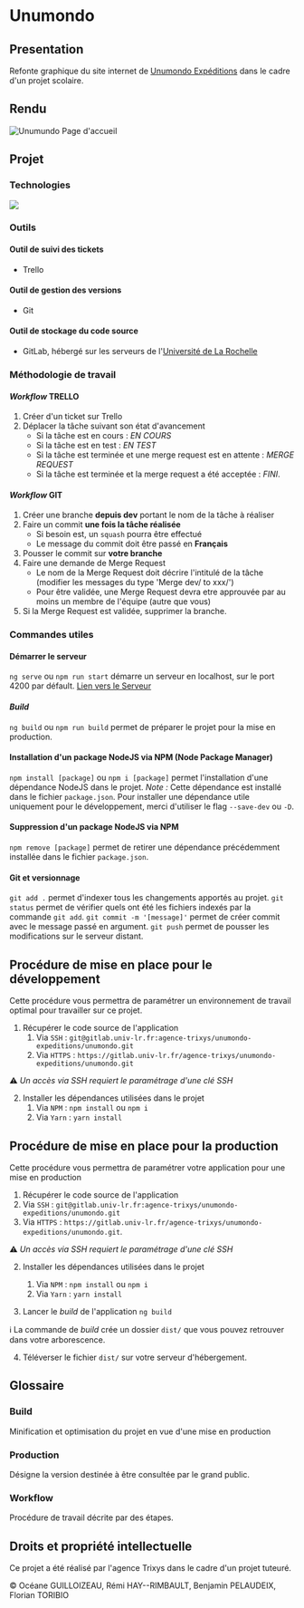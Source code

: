 # Unumondo

## Presentation
Refonte graphique du site internet de [Unumondo Expéditions](https://unumondo.org) dans le cadre d'un projet scolaire.

## Rendu
![Unumundo Page d'accueil](https://github.com/sepios87/Unumondo/assets/58748740/3ad4d287-d1e4-459c-9cd2-73b5e4c76de5)


## Projet
### Technologies
![](https://skillicons.dev/icons?i=angular,nodejs,typescript)

### Outils
#### Outil de suivi des tickets
- Trello

#### Outil de gestion des versions
- Git

#### Outil de stockage du code source
- GitLab, hébergé sur les serveurs de l'[Université de La Rochelle](https://univ-lr.fr)

### Méthodologie de travail
#### *Workflow* TRELLO
1. Créer d'un ticket sur Trello
2. Déplacer la tâche suivant son état d'avancement
    - Si la tâche est en cours : *EN COURS*
    - Si la tâche est en test : *EN TEST*
    - Si la tâche est terminée et une merge request est en attente : *MERGE REQUEST*
    - Si la tâche est terminée et la merge request a été acceptée : *FINI*.

#### *Workflow* GIT
1. Créer une branche **depuis dev** portant le nom de la tâche à réaliser
2. Faire un commit **une fois la tâche réalisée**
    - Si besoin est, un `squash` pourra être effectué
    - Le message du commit doit être passé en **Français**
3. Pousser le commit sur **votre branche**    
4. Faire une demande de Merge Request
    - Le nom de la Merge Request doit décrire l'intitulé de la tâche (modifier les messages du type 'Merge dev/ to xxx/')
    - Pour être validée, une Merge Request devra etre approuvée par au moins un membre de l'équipe (autre que vous)
5. Si la Merge Request est validée, supprimer la branche.   

### Commandes utiles
#### Démarrer le serveur
`ng serve` ou `npm run start` démarre un serveur en localhost, sur le port 4200 par défault. [Lien vers le Serveur](http://localhost:4200)

#### *Build*
`ng build` ou `npm run build` permet de préparer le projet pour la mise en production.

#### Installation d'un package NodeJS via NPM (Node Package Manager)
`npm install [package]` ou `npm i [package]` permet l'installation d'une dépendance NodeJS dans le projet.
*Note :* Cette dépendance est installé dans le fichier `package.json`. Pour installer une dépendance utile uniquement pour le développement, merci d'utiliser le flag `--save-dev` ou `-D`.

#### Suppression d'un package NodeJS via NPM
`npm remove [package]` permet de retirer une dépendance précédemment installée dans le fichier `package.json`.

#### Git et versionnage
`git add .` permet d'indexer tous les changements apportés au projet.
`git status` permet de vérifier quels ont été les fichiers indexés par la commande `git add`.
`git commit -m '[message]'` permet de créer commit avec le message passé en argument.
`git push` permet de pousser les modifications sur le serveur distant.

## Procédure de mise en place pour le développement
Cette procédure vous permettra de paramétrer un environnement de travail optimal pour travailler sur ce projet.

1. Récupérer le code source de l'application
   1. Via `SSH` : `git@gitlab.univ-lr.fr:agence-trixys/unumondo-expeditions/unumondo.git`
   2. Via `HTTPS` : `https://gitlab.univ-lr.fr/agence-trixys/unumondo-expeditions/unumondo.git`
   
⚠️ *Un accès via SSH requiert le paramétrage d'une clé SSH*

2. Installer les dépendances utilisées dans le projet
   1. Via `NPM` : `npm install` ou `npm i`
   2. Via `Yarn` : `yarn install`

## Procédure de mise en place pour la production
Cette procédure vous permettra de paramétrer votre application pour une mise en production

1. Récupérer le code source de l'application
  1. Via `SSH` : `git@gitlab.univ-lr.fr:agence-trixys/unumondo-expeditions/unumondo.git`
  2. Via `HTTPS` : `https://gitlab.univ-lr.fr/agence-trixys/unumondo-expeditions/unumondo.git`.

⚠️ *Un accès via SSH requiert le paramétrage d'une clé SSH*

2. Installer les dépendances utilisées dans le projet
   1. Via `NPM` : `npm install` ou `npm i`
   2. Via `Yarn` : `yarn install`

3. Lancer le *build* de l'application
   `ng build`

ℹ️ La commande de *build* crée un dossier `dist/` que vous pouvez retrouver dans votre arborescence.

4. Téléverser le fichier `dist/` sur votre serveur d'hébergement.

## Glossaire
### Build
Minification et optimisation du projet en vue d'une mise en production

### Production
Désigne la version destinée à être consultée par le grand public.

### Workflow
Procédure de travail décrite par des étapes.


## Droits et propriété intellectuelle
Ce projet a été réalisé par l'agence Trixys dans le cadre d'un projet tuteuré.

© Océane GUILLOIZEAU, Rémi HAY--RIMBAULT, Benjamin PELAUDEIX, Florian TORIBIO

